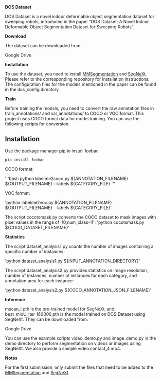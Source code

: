 **DOS Dataset**

DOS Dataset is a novel indoor deformable object segmentation dataset for sweeping robots, introduced in the paper "DOS Dataset: A Novel Indoor Deformable Object Segmentation Dataset for Sweeping Robots".

**Download**

The dataset can be downloaded from:

Google Drive

**Installation**

To use the dataset, you need to install [MMSegmentation](https://github.com/open-mmlab/mmsegmentation) and [SegNeXt](https://github.com/Visual-Attention-Network/SegNeXt). Please refer to the corresponding repository for installation instructions.
The configuration files for the models mentioned in the paper can be found in the dos_config directory.

**Train**

Before training the models, you need to convert the raw annotation files in train_annotations/ and val_annotations/ to COCO or VOC format. This project uses COCO format data for model training. You can use the following scripts for conversion:

## Installation

Use the package manager [pip](https://pip.pypa.io/en/stable/) to install foobar.

```bash
pip install foobar
```

COCO format: 

'''bash
python labelme2coco.py ${ANNOTATION_FILENAME} ${OUTPUT_FILENAME} --labels ${CATEGORY_FILE}
'''

VOC format: 

'python labelme2voc.py ${ANNOTATION_FILENAME} ${OUTPUT_FILENAME} --labels ${CATEGORY_FILE}'

The script cocotomask.py converts the COCO dataset to mask images with pixel values in the range of '[0,num_class-1]':
'python cocotomask.py ${COCO_DATASET_FILENAME}'

**Statistics**

The script dataset_analysis1.py counts the number of images containing a specific number of instances:

'python dataset_analysis1.py ${INPUT_ANNOTATION_DIRECTORY}'

The script dataset_analysis2.py provides statistics on image resolution, number of instances, number of instances for each category, and annotation area for each instance:

'python dataset_analysis2.py ${COCO_ANNOTATION_JSON_FILENAME}'

**Inference**

mscan_l.pth is the pre-trained model for SegNeXt, and best_mIoU_iter_160000.pth is the model trained on DOS Dataset using SegNeXt. They can be downloaded from:

Google Drive

You can use the example scripts video_demo.py and image_demo.py in the demo directory to perform segmentation on videos or images using SegNeXt. We also provide a sample video contact_4.mp4.

**Notes**

For the first submission, only submit the files that need to be added to the [MMSegmentation](https://github.com/open-mmlab/mmsegmentation) and [SegNeXt](https://github.com/Visual-Attention-Network/SegNeXt).
